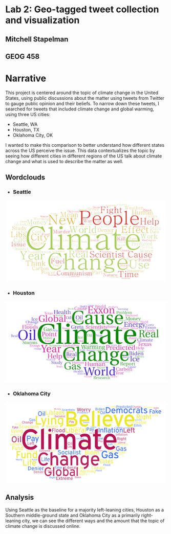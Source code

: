 # Lab 2: Geo-tagged tweet collection and visualization
## Mitchell Stapelman 
## GEOG 458

# Narrative

This project is centered around the topic of climate change in the United States, using public discussions about the matter using tweets from Twitter to gauge public opinion and their beliefs. To narrow down these tweets, I searched for tweets that included climate change and global warming, using three US cities:
- Seattle, WA
- Houston, TX
- Oklahoma City, OK

I wanted to make this comparison to better understand how different states across the US perceive the issue. This data contextualizes the topic by seeing how different cities in different regions of the US talk about climate change and what is used to describe the matter as well. 

## Wordclouds
- ### Seattle
![image](img/wordcloud-1.png)
- ### Houston
![image](img/wordcloud-2.png)
- ### Oklahoma City
![image](img/wordcloud-3.png)

## Analysis
Using Seattle as the baseline for a majority left-leaning cities, Houston as a Southern middle-ground state and Oklahoma City as a primarily right-leaning city, we can see the different ways and the amount that the topic of climate change is discussed online. 